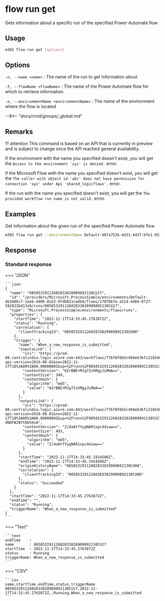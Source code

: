 # flow run get

Gets information about a specific run of the specified Power Automate flow

## Usage

```sh
m365 flow run get [options]
```

## Options

`-n, --name <name>`
: The name of the run to get information about

`-f, --flowName <flowName>`
: The name of the Power Automate flow for which to retrieve information

`-e, --environmentName <environmentName>`
: The name of the environment where the flow is located

--8<-- "docs/cmd/groups/_global.md"

## Remarks

!!! attention
    This command is based on an API that is currently in preview and is subject to change once the API reached general availability.

If the environment with the name you specified doesn't exist, you will get the `Access to the environment 'xyz' is denied.` error.

If the Microsoft Flow with the name you specified doesn't exist, you will get the `The caller with object id 'abc' does not have permission for connection 'xyz' under Api 'shared_logicflows'.` error.

If the run with the name you specified doesn't exist, you will get the `The provided workflow run name is not valid.` error.

## Examples

Get information about the given run of the specified Power Automate flow

```sh
m365 flow run get --environmentName Default-d87a7535-dd31-4437-bfe1-95340acd55c5 --flowName 5923cb07-ce1a-4a5c-ab81-257ce820109a --name 08586653536760200319026785874CU62
```


## Response

### Standard response

=== "JSON"

    ```json
    {
      "name": "08585329112602833828909892130CU17",
      "id": "/providers/Microsoft.ProcessSimple/environments/Default-de348bc7-1aeb-4406-8cb3-97db021cadb4/flows/170fb67e-a514-4d84-8727-582022bd13a9/runs/08585329112602833828909892130CU17",
      "type": "Microsoft.ProcessSimple/environments/flows/runs",
      "properties": {
        "startTime": "2022-11-17T14:33:45.2763872Z",
        "status": "Running",
        "correlation": {
          "clientTrackingId": "08585329112602833829909892130CU00"
        },
        "trigger": {
          "name": "When_a_new_response_is_submitted",
          "inputsLink": {
            "uri": "https://prod-08.centralindia.logic.azure.com:443/workflows/f7bf8f6b5c494e63bfc21b54087a596e/runs/08585329112602833828909892130CU17/contents/TriggerInputs?api-version=2016-06-01&se=2022-11-17T18%3A00%3A00.0000000Z&sp=%2Fruns%2F08585329112602833828909892130CU17%2Fcontents%2FTriggerInputs%2Fread&sv=1.0&sig=jmdMRWvY7uGoxTmqd3_a2bJtegXuVyuKTKKUVLiwh38",
            "contentVersion": "6ZrBBE+MJg7IvhMgyJLMmA==",
            "contentSize": 349,
            "contentHash": {
              "algorithm": "md5",
              "value": "6ZrBBE+MJg7IvhMgyJLMmA=="
            }
          },
          "outputsLink": {
            "uri": "https://prod-08.centralindia.logic.azure.com:443/workflows/f7bf8f6b5c494e63bfc21b54087a596e/runs/08585329112602833828909892130CU17/contents/TriggerOutputs?api-version=2016-06-01&se=2022-11-17T18%3A00%3A00.0000000Z&sp=%2Fruns%2F08585329112602833828909892130CU17%2Fcontents%2FTriggerOutputs%2Fread&sv=1.0&sig=Y3qqjuWrrcQJrmF7uvm6LVzQy5w-dNOFWJ8Yt8khXvA",
            "contentVersion": "Z/4a8tfYygNAR1xpc44iww==",
            "contentSize": 493,
            "contentHash": {
              "algorithm": "md5",
              "value": "Z/4a8tfYygNAR1xpc44iww=="
            }
          },
          "startTime": "2022-11-17T14:33:45.1914506Z",
          "endTime": "2022-11-17T14:33:45.1914506Z",
          "originHistoryName": "08585329112602833829909892130CU00",
          "correlation": {
            "clientTrackingId": "08585329112602833829909892130CU00"
          },
          "status": "Succeeded"
        }
      },
      "startTime": "2022-11-17T14:33:45.2763872Z",
      "endTime": "",
      "status": "Running",
      "triggerName": "When_a_new_response_is_submitted"
    }
    ```

=== "Text"

    ```text
    endTime    :
    name       : 08585329112602833828909892130CU17
    startTime  : 2022-11-17T14:33:45.2763872Z
    status     : Running
    triggerName: When_a_new_response_is_submitted
    ```

=== "CSV"

    ```csv
    name,startTime,endTime,status,triggerName
    08585329112602833828909892130CU17,2022-11-17T14:33:45.2763872Z,,Running,When_a_new_response_is_submitted
    ```
	